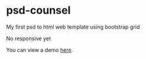 # psd-counsel
My first psd to html web template using bootstrap grid

No responsive yet  

You can view a demo [here](https://ihardi-web.github.io/psd-counsel/).
